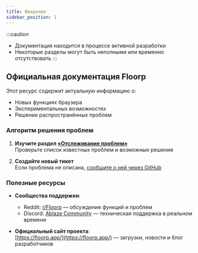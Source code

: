 ```yaml
---
title: Введение
sidebar_position: 1
---
```


:::caution
* Документация находится в процессе активной разработки
* Некоторые разделы могут быть неполными или временно отсутствовать
:::

## Официальная документация Floorp

Этот ресурс содержит актуальную информацию о:
- Новых функциях браузера
- Экспериментальных возможностях
- Решении распространённых проблем

### Алгоритм решения проблем

1. **Изучите раздел [«Отслеживание проблем»](/docs/issue-tracker)**  
   Проверьте список известных проблем и возможные решения

2. **Создайте новый тикет**  
   Если проблема не описана, [сообщите о ней через GitHub](https://github.com/Floorp-Projects/Floorp/issues/new/choose)

### Полезные ресурсы

- **Сообщества поддержки**:
  * Reddit: [r/Floorp](https://www.reddit.com/r/Floorp/) — обсуждение функций и проблем
  * Discord: [Ablaze Community](https://aka.ablaze.one/discord) — техническая поддержка в реальном времени

- **Официальный сайт проекта**:  
  [https://floorp.app/](https://floorp.app/) — загрузки, новости и блог разработчиков